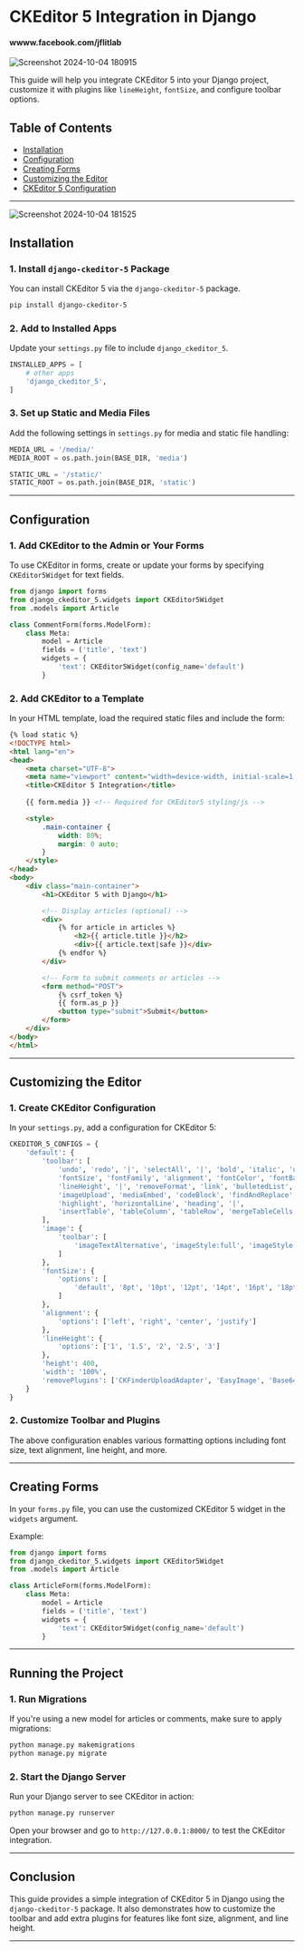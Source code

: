 # CKEditor 5 Integration in Django

#### wwww.facebook.com/jflitlab

![Screenshot 2024-10-04 180915](https://github.com/user-attachments/assets/e7737f34-9fda-4a05-ae0d-38a5a3449ad9)


This guide will help you integrate CKEditor 5 into your Django project, customize it with plugins like `lineHeight`, `fontSize`, and configure toolbar options.

## Table of Contents
- [Installation](#installation)
- [Configuration](#configuration)
- [Creating Forms](#creating-forms)
- [Customizing the Editor](#customizing-the-editor)
- [CKEditor 5 Configuration](#ckeditor-5-configuration)

---
![Screenshot 2024-10-04 181525](https://github.com/user-attachments/assets/e6702140-3572-4a89-a4f0-a5fccb8bb7b5)

## Installation

### 1. Install `django-ckeditor-5` Package

You can install CKEditor 5 via the `django-ckeditor-5` package.

```bash
pip install django-ckeditor-5
```

### 2. Add to Installed Apps

Update your `settings.py` file to include `django_ckeditor_5`.

```python
INSTALLED_APPS = [
    # other apps
    'django_ckeditor_5',
]
```

### 3. Set up Static and Media Files

Add the following settings in `settings.py` for media and static file handling:

```python
MEDIA_URL = '/media/'
MEDIA_ROOT = os.path.join(BASE_DIR, 'media')

STATIC_URL = '/static/'
STATIC_ROOT = os.path.join(BASE_DIR, 'static')
```

---

## Configuration

### 1. Add CKEditor to the Admin or Your Forms

To use CKEditor in forms, create or update your forms by specifying `CKEditor5Widget` for text fields.

```python
from django import forms
from django_ckeditor_5.widgets import CKEditor5Widget
from .models import Article

class CommentForm(forms.ModelForm):
    class Meta:
        model = Article
        fields = ('title', 'text')
        widgets = {
            'text': CKEditor5Widget(config_name='default')
        }
```

### 2. Add CKEditor to a Template

In your HTML template, load the required static files and include the form:

```html
{% load static %}
<!DOCTYPE html>
<html lang="en">
<head>
    <meta charset="UTF-8">
    <meta name="viewport" content="width=device-width, initial-scale=1.0">
    <title>CKEditor 5 Integration</title>
    
    {{ form.media }} <!-- Required for CKEditor5 styling/js -->

    <style>
        .main-container {
            width: 80%;
            margin: 0 auto;
        }
    </style>
</head>
<body>
    <div class="main-container">
        <h1>CKEditor 5 with Django</h1>

        <!-- Display articles (optional) -->
        <div>
            {% for article in articles %}
                <h2>{{ article.title }}</h2>
                <div>{{ article.text|safe }}</div>
            {% endfor %}
        </div>

        <!-- Form to submit comments or articles -->
        <form method="POST">
            {% csrf_token %}
            {{ form.as_p }}
            <button type="submit">Submit</button>
        </form>
    </div>
</body>
</html>
```

---

## Customizing the Editor

### 1. Create CKEditor Configuration

In your `settings.py`, add a configuration for CKEditor 5:

```python
CKEDITOR_5_CONFIGS = {
    'default': {
        'toolbar': [
            'undo', 'redo', '|', 'selectAll', '|', 'bold', 'italic', 'underline', 'strikethrough', '|', 
            'fontSize', 'fontFamily', 'alignment', 'fontColor', 'fontBackgroundColor', '|',
            'lineHeight', '|', 'removeFormat', 'link', 'bulletedList', 'numberedList', 'blockQuote', '|',
            'imageUpload', 'mediaEmbed', 'codeBlock', 'findAndReplace', '|',
            'highlight', 'horizontalLine', 'heading', '|',
            'insertTable', 'tableColumn', 'tableRow', 'mergeTableCells'
        ],
        'image': {
            'toolbar': [
                'imageTextAlternative', 'imageStyle:full', 'imageStyle:alignLeft', 'imageStyle:alignRight'
            ]
        },
        'fontSize': {
            'options': [
                'default', '8pt', '10pt', '12pt', '14pt', '16pt', '18pt', '20pt', '22pt', '24pt', '36pt', '48pt'
            ]
        },
        'alignment': {
            'options': ['left', 'right', 'center', 'justify']
        },
        'lineHeight': {
            'options': ['1', '1.5', '2', '2.5', '3']
        },
        'height': 400,
        'width': '100%',
        'removePlugins': ['CKFinderUploadAdapter', 'EasyImage', 'Base64UploadAdapter']
    }
}
```

### 2. Customize Toolbar and Plugins

The above configuration enables various formatting options including font size, text alignment, line height, and more.

---

## Creating Forms

In your `forms.py` file, you can use the customized CKEditor 5 widget in the `widgets` argument.

Example:

```python
from django import forms
from django_ckeditor_5.widgets import CKEditor5Widget
from .models import Article

class ArticleForm(forms.ModelForm):
    class Meta:
        model = Article
        fields = ('title', 'text')
        widgets = {
            'text': CKEditor5Widget(config_name='default')
        }
```

---

## Running the Project

### 1. Run Migrations

If you're using a new model for articles or comments, make sure to apply migrations:

```bash
python manage.py makemigrations
python manage.py migrate
```

### 2. Start the Django Server

Run your Django server to see CKEditor in action:

```bash
python manage.py runserver
```

Open your browser and go to `http://127.0.0.1:8000/` to test the CKEditor integration.

---

## Conclusion

This guide provides a simple integration of CKEditor 5 in Django using the `django-ckeditor-5` package. It also demonstrates how to customize the toolbar and add extra plugins for features like font size, alignment, and line height.

--- 

